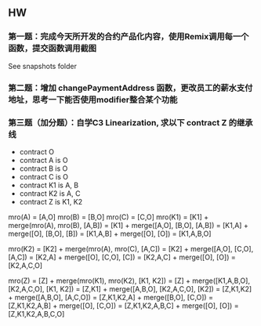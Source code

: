 
## HW

### 第一题：完成今天所开发的合约产品化内容，使用Remix调用每一个函数，提交函数调用截图
See snapshots folder

### 第二题：增加 changePaymentAddress 函数，更改员工的薪水支付地址，思考一下能否使用modifier整合某个功能


### 第三题（加分题）：自学C3 Linearization, 求以下 contract Z 的继承线
- contract O
- contract A is O
- contract B is O
- contract C is O
- contract K1 is A, B
- contract K2 is A, C
- contract Z is K1, K2

mro(A) = [A,O]
mro(B) = [B,O]
mro(C) = [C,O]
mro(K1) = [K1] + merge(mro(A), mro(B), [A,B])
        = [K1] + merge([A,O], [B,O], [A,B])
        = [K1,A] + merge([O], [B,O], [B])
        = [K1,A,B] + merge([O], [O])
        = [K1,A,B,O]

mro(K2) = [K2] + merge(mro(A), mro(C), [A,C])
        = [K2] + merge([A,O], [C,O], [A,C])
        = [K2,A] + merge([O], [C,O], [C])
        = [K2,A,C] + merge([O], [O])
        = [K2,A,C,O]

mro(Z) = [Z] + merge(mro(K1), mro(K2), [K1, K2])
       = [Z] + merge([K1,A,B,O], [K2,A,C,O], [K1, K2])
       = [Z,K1] + merge([A,B,O], [K2,A,C,O], [K2])
       = [Z,K1,K2] + merge([A,B,O], [A,C,O])
       = [Z,K1,K2,A] + merge([B,O], [C,O])
       = [Z,K1,K2,A,B] + merge([O], [C,O])
       = [Z,K1,K2,A,B,C] + merge([O], [O])
       = [Z,K1,K2,A,B,C,O]
       
